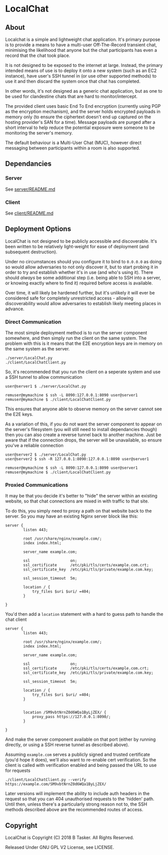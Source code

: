 # LocalChat


## About

Localchat is a simple and lightweight chat application. It's primary purpose is to provide a means to have a multi-user Off-The-Record transient chat, minimising the likelihood that anyone but the chat participants has even a record that the chat took place.

It is not designed to be exposed to the internet at large. Instead, the primary intended means of use is to deploy it onto a new system (such as an EC2 instance), have user's SSH tunnel in (or use other supported methods) to use it and then discard the system once that chat has completed.

In other words, it's not designed as a generic chat application, but as one to be used for clandestine chats that are hard to monitor/intercept.

The provided client uses basic End To End encryption (currently using PGP as the encryption mechanism), and the server holds encrypted payloads in memory only (to ensure the ciphertext doesn't end up captured on the hosting provider's SAN for a time). Message payloads are purged after a short interval to help reduce the potential exposure were someone to be monitoring the server's memory.

The default behaviour is a Multi-User Chat (MUC), however direct messaging between participants within a room is also supported.






## Dependancies

### Server

See [server/README.md](server/README.md)


### Client

See [client/README.md](client/README.md)





## Deployment Options

LocalChat is not designed to be publicly accessible and discoverable. It's been written to be relatively light-weight for ease of deployment (and subsequent destruction).

Under no circumstances should you configure it to bind to `0.0.0.0` as doing so would allow adversaries to not only discover it, but to start probing it in order to try and establish whether it's in use (and who's using it). There should *always* be some additional step (i.e. being able to SSH into a server, or knowing exactly where to find it) required before access is available.

Over time, it will likely be hardened further, but it's unlikely it will ever be considered safe for completely unrestricted access - allowing discoverability would allow adversaries to establish likely meeting places in advance.



### Direct Communication

The most simple deployment method is to run the server component somewhere, and then simply run the client on the same system. The problem with this is it means that the E2E encryption keys are in memory on the same system as the server.

    ./server/LocalChat.py
    ./client/LocalChatClient.py


So, it's recommended that you run the client on a seperate system and use a SSH tunnel to allow communication

    user@server1 $ ./server/LocalChat.py

    remuser@mymachine $ ssh -L 8090:127.0.0.1:8090 user@server1
    remuser@mymachine $ ./client/LocalChatClient.py

This ensures that anyone able to observe memory on the server cannot see the E2E keys.

As a variation of this, if you do not want the server component to appear on the server's filesystem (you will still need to install dependancies though) then you can also create a reverse tunnel back to another machine. Just be aware that if the connection drops, the server will be unavailable, so ensure you've a reliable connection


    user@server2 $ ./server/LocalChat.py
    user@server2 $ ssh -R 127.0.0.1:8090:127.0.0.1:8090 user@server1

    remuser@mymachine $ ssh -L 8090:127.0.0.1:8090 user@server1
    remuser@mymachine $ ./client/LocalChatClient.py
    

    
### Proxied Communications

It may be that you decide it's better to "hide" the server within an existing website, so that chat connections are mixed in with traffic to that site.

To do this, you simply need to proxy a path on that website back to the server. So you may have an existing Nginx server block like this:

    server {
            listen 443;

            root /usr/share/nginx/example.com/;
            index index.html;

            server_name example.com;

            ssl                  on;
            ssl_certificate      /etc/pki/tls/certs/example.com.crt;
            ssl_certificate_key  /etc/pki/tls/private/example.com.key;

            ssl_session_timeout  5m;

            location / {
                try_files $uri $uri/ =404;
            }

    }

You'd then add a `location` statement with a hard to guess path to handle the chat client

    server {
            listen 443;

            root /usr/share/nginx/example.com/;
            index index.html;

            server_name example.com;

            ssl                  on;
            ssl_certificate      /etc/pki/tls/certs/example.com.crt;
            ssl_certificate_key  /etc/pki/tls/private/example.com.key;

            ssl_session_timeout  5m;

            location / {
                try_files $uri $uri/ =404;
            }
            
            
            location /SM9vbtNrnZ0d6WQa1ByLjZEX/ {
                proxy_pass https://127.0.0.1:8090/;
            }        

    }

And make the server component available on that port (either by running directly, or using a SSH reverse tunnel as described above).

Assuming `example.com` serves a publicly signed and trusted certificate (you'd hope it does), we'll also want to re-enable cert verification. So the client is called with verification enabled and being passed the URL to use for requests

    ./client/LocalChatClient.py --verify https://example.com/SM9vbtNrnZ0d6WQa1ByLjZEX/
 
Later versions will implement the ability to include auth headers in the request so that you can 404 unauthorised requests to the 'hidden' path. Until then, unless there's a particularly strong reason not to, the SSH methods described above are the recommended routes of access.




## Copyright

LocalChat is Copyright (C) 2018 B Tasker. All Rights Reserved. 

Released Under GNU GPL V2 License, see LICENSE.





